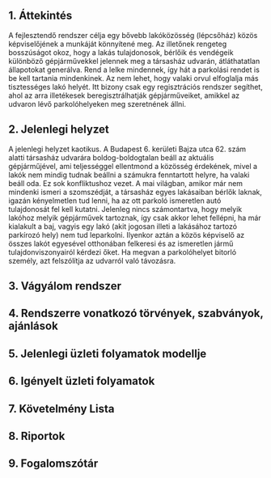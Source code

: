 ﻿## 1. Áttekintés

A fejlesztendő rendszer célja egy bővebb lakóközösség (lépcsőház) közös képviselőjének a munkáját könnyítené meg. Az illetőnek rengeteg bosszúságot okoz,
 hogy a lakás tulajdonosok, bérlőik és vendégeik különböző gépjárművekkel jelennek meg a társasház udvarán, átláthatatlan állapotokat generálva. Rend a lelke mindennek,
 így hát a parkolási rendet is be kell tartania mindenkinek. Az nem lehet, hogy valaki orvul elfoglalja más tisztességes lakó helyét. Itt bizony csak egy regisztrációs
 rendszer segíthet, ahol az arra illetékesek beregisztrálhatják gépjárműveiket, amikkel az udvaron lévő parkolóhelyeken meg szeretnének állni.

## 2. Jelenlegi helyzet
A jelenlegi helyzet kaotikus. A Budapest 6. kerületi Bajza utca 62. szám alatti társasház udvarára boldog-boldogtalan beáll az aktuális gépjárműjével, ami teljességgel
ellentmond a közösség érdekének, mivel a lakók nem mindig tudnak beállni a számukra fenntartott helyre, ha valaki beáll oda. Ez sok konfliktushoz vezet.
A mai világban, amikor már nem mindenki ismeri a szomszédját, a társasház egyes lakásaiban bérlők laknak, igazán kényelmetlen tud lenni, ha az ott parkoló ismeretlen autó
tulajdonosát fel kell kutatni. Jelenleg nincs számontartva, hogy melyik lakóhoz melyik gépjárművek tartoznak, így csak akkor lehet fellépni, ha már kialakult a baj, vagyis
egy lakó (akit jogosan illeti a lakásához tartozó parkírozó hely) nem tud leparkolni. Ilyenkor aztán a közös képviselő az összes lakót egyesével otthonában felkeresi
és az ismeretlen jármű tulajdonviszonyairól kérdezi őket. Ha megvan a parkolóhelyet bitorló személy, azt felszólítja az udvarról való távozásra.

## 3. Vágyálom rendszer 

## 4. Rendszerre vonatkozó törvények, szabványok, ajánlások

## 5. Jelenlegi üzleti folyamatok modellje

## 6. Igényelt üzleti folyamatok

## 7. Követelmény Lista

## 8. Riportok

## 9. Fogalomszótár
